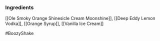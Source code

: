 ### Ingredients

[[Ole Smoky Orange Shinesicle Cream Moonshine]], [[Deep Eddy Lemon Vodka]], [[Orange Syrup]], [[Vanilla Ice Cream]]

#BoozyShake